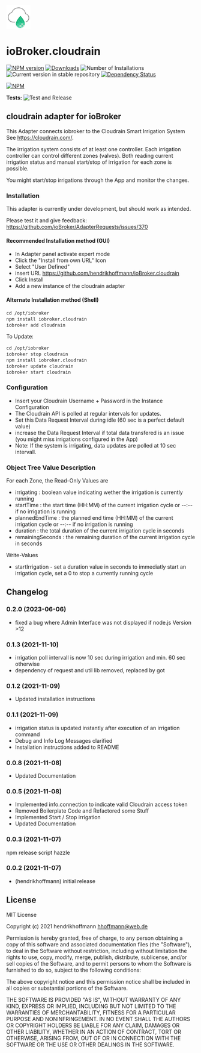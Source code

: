 ![Logo](admin/cloudrain.png)
# ioBroker.cloudrain

[![NPM version](https://img.shields.io/npm/v/iobroker.cloudrain.svg)](https://www.npmjs.com/package/iobroker.cloudrain)
[![Downloads](https://img.shields.io/npm/dm/iobroker.cloudrain.svg)](https://www.npmjs.com/package/iobroker.cloudrain)
![Number of Installations](https://iobroker.live/badges/cloudrain-installed.svg)
![Current version in stable repository](https://iobroker.live/badges/cloudrain-stable.svg)
[![Dependency Status](https://img.shields.io/david/hendrikhoffmann/iobroker.cloudrain.svg)](https://david-dm.org/hendrikhoffmann/iobroker.cloudrain)

[![NPM](https://nodei.co/npm/iobroker.cloudrain.png?downloads=true)](https://nodei.co/npm/iobroker.cloudrain/)

**Tests:** ![Test and Release](https://github.com/hendrikhoffmann/ioBroker.cloudrain/workflows/Test%20and%20Release/badge.svg)

## cloudrain adapter for ioBroker

This Adapter connects iobroker to the Cloudrain Smart Irrigation System
See https://cloudrain.com/.

The irrigation system consists of at least one controller.
Each irrigation controller can control different zones (valves).
Both reading current irrigation status and manual start/stop of irrigation for each zone is possible.

You might start/stop irrigations through the App and monitor the changes.
### Installation

This adapter is currently under development, but should work as intended.

Please test it and give feedback:
https://github.com/ioBroker/AdapterRequests/issues/370

#### Recommended Installation method (GUI)

- In Adapter panel activate expert mode
- Click the "Install from own URL" Icon
- Select "User Defined"
- insert URL https://github.com/hendrikhoffmann/ioBroker.cloudrain
- Click Install
- Add a new instance of the cloudrain adapter

#### Alternate Installation method (Shell)
~~~
cd /opt/iobroker
npm install iobroker.cloudrain
iobroker add cloudrain
~~~

To Update:
~~~
cd /opt/iobroker
iobroker stop cloudrain
npm install iobroker.cloudrain
iobroker update cloudrain
iobroker start cloudrain
~~~


### Configuration
- Insert your Cloudrain Username + Password in the Instance Configuration
- The Cloudrain API is polled at regular intervals for updates. 
- Set this Data Request Interval during idle (60 sec is a perfect default value)
- increase the Data Request Interval if total data transfered is an issue (you might miss irrigations configured in the App)
- Note: If the system is irrigating, data updates are polled at 10 sec intervall.

### Object Tree Value Description

For each Zone, the Read-Only Values are
- irrigating : boolean value indicating wether the irrigation is currently running
- startTime : the start time (HH:MM) of the current irrigation cycle or --:-- if no irrigation is running
- plannedEndTime : the planned end time (HH:MM) of the current irrigation cycle or --:-- if no irrigation is running
- duration : the total duration of the current irrigation cycle in seconds
- remainingSeconds : the remaining duration of the current irrigation cycle in seconds

Write-Values
- startIrrigation - set a duration value in seconds to immediatly start an irrigation cycle, set a 0 to stop a currently running cycle

## Changelog
<!--
	Placeholder for the next version (at the beginning of the line):
	### **WORK IN PROGRESS**
-->
### 0.2.0 (2023-06-06)
- fixed a bug where Admin Interface was not displayed if node.js Version >12

### 0.1.3 (2021-11-10)
- irrigation poll intervall is now 10 sec during irrigation and min. 60 sec otherwise
- dependency of request and util lib removed, replaced by got

### 0.1.2 (2021-11-09)
- Updated installation instructions

### 0.1.1 (2021-11-09)
- irrigation status is updated instantly after execution of an irrigation command
- Debug and Info Log Messages clarified
- Installation instructions added to README

### 0.0.8 (2021-11-08)
- Updated Documentation

### 0.0.5 (2021-11-08)
- Implemented info.connection to indicate valid Cloudrain access token
- Removed Boilerplate Code and Refactored some Stuff
- Implemented Start / Stop irrigation 
- Updated Documentation

### 0.0.3 (2021-11-07)
npm release script hazzle

### 0.0.2 (2021-11-07)
* (hendrikhoffmann) initial release

## License
MIT License

Copyright (c) 2021 hendrikhoffmann <hhoffmann@web.de>

Permission is hereby granted, free of charge, to any person obtaining a copy
of this software and associated documentation files (the "Software"), to deal
in the Software without restriction, including without limitation the rights
to use, copy, modify, merge, publish, distribute, sublicense, and/or sell
copies of the Software, and to permit persons to whom the Software is
furnished to do so, subject to the following conditions:

The above copyright notice and this permission notice shall be included in all
copies or substantial portions of the Software.

THE SOFTWARE IS PROVIDED "AS IS", WITHOUT WARRANTY OF ANY KIND, EXPRESS OR
IMPLIED, INCLUDING BUT NOT LIMITED TO THE WARRANTIES OF MERCHANTABILITY,
FITNESS FOR A PARTICULAR PURPOSE AND NONINFRINGEMENT. IN NO EVENT SHALL THE
AUTHORS OR COPYRIGHT HOLDERS BE LIABLE FOR ANY CLAIM, DAMAGES OR OTHER
LIABILITY, WHETHER IN AN ACTION OF CONTRACT, TORT OR OTHERWISE, ARISING FROM,
OUT OF OR IN CONNECTION WITH THE SOFTWARE OR THE USE OR OTHER DEALINGS IN THE
SOFTWARE.
